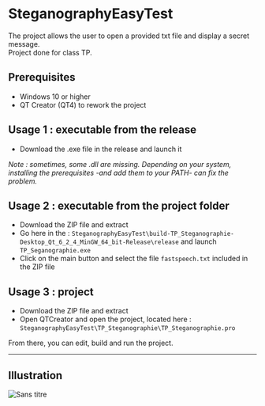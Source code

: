 # SteganographyEasyTest

The project allows the user to open a provided txt file and display a secret message.  
Project done for class TP.

## Prerequisites

- Windows 10 or higher
- QT Creator (QT4) to rework the project

## Usage 1 : executable from the release

- Download the .exe file in the release and launch it  

_Note : sometimes, some .dll are missing. Depending on your system, installing the prerequisites -and add them to your PATH- can fix the problem._

## Usage 2 : executable from the project folder

- Download the ZIP file and extract
- Go here in the  : ```SteganographyEasyTest\build-TP_Steganographie-Desktop_Qt_6_2_4_MinGW_64_bit-Release\release``` and launch ```TP_Seganographie.exe```
- Click on the main button and select the file ```fastspeech.txt``` included in the ZIP file

## Usage 3 : project

- Download the ZIP file and extract
- Open QTCreator and open the project, located here : ```SteganographyEasyTest\TP_Steganographie\TP_Steganographie.pro```

From there, you can edit, build and run the project.

---

## Illustration

![Sans titre](https://user-images.githubusercontent.com/72506988/233651719-715400d2-9d7d-41fe-80cd-83a4f228bdb2.png)
